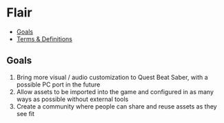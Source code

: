 # Flair
- [Goals](#goals)
- [Terms & Definitions](./dictionary.md)

## Goals
1. Bring more visual / audio customization to Quest Beat Saber, with a possible PC port in the future
2. Allow assets to be imported into the game and configured in as many ways as possible without external tools
3. Create a community where people can share and reuse assets as they see fit
